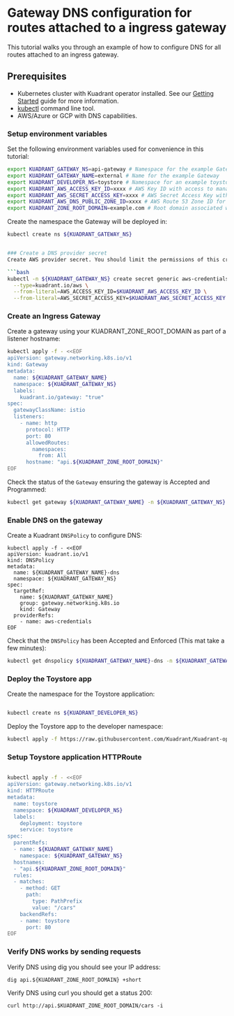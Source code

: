 # Gateway DNS configuration for routes attached to a ingress gateway

This tutorial walks you through an example of how to configure DNS for all routes attached to an ingress gateway. 

## Prerequisites

- Kubernetes cluster with Kuadrant operator installed. See our [Getting Started](/latest/getting-started) guide for more information.
- [kubectl](https://kubernetes.io/docs/tasks/tools/#kubectl) command line tool.
- AWS/Azure or GCP with DNS capabilities.

### Setup environment variables

Set the following environment variables used for convenience in this tutorial:

```bash
export KUADRANT_GATEWAY_NS=api-gateway # Namespace for the example Gateway
export KUADRANT_GATEWAY_NAME=external # Name for the example Gateway
export KUADRANT_DEVELOPER_NS=toystore # Namespace for an example toystore app
export KUADRANT_AWS_ACCESS_KEY_ID=xxxx # AWS Key ID with access to manage the DNS Zone ID below
export KUADRANT_AWS_SECRET_ACCESS_KEY=xxxx # AWS Secret Access Key with access to manage the DNS Zone ID below
export KUADRANT_AWS_DNS_PUBLIC_ZONE_ID=xxxx # AWS Route 53 Zone ID for the Gateway
export KUADRANT_ZONE_ROOT_DOMAIN=example.com # Root domain associated with the Zone ID above
```

Create the namespace the Gateway will be deployed in:

```bash
kubectl create ns ${KUADRANT_GATEWAY_NS}


### Create a DNS provider secret 
Create AWS provider secret. You should limit the permissions of this credential to only the zones you want us to access.

```bash
kubectl -n ${KUADRANT_GATEWAY_NS} create secret generic aws-credentials \
  --type=kuadrant.io/aws \
  --from-literal=AWS_ACCESS_KEY_ID=$KUADRANT_AWS_ACCESS_KEY_ID \
  --from-literal=AWS_SECRET_ACCESS_KEY=$KUADRANT_AWS_SECRET_ACCESS_KEY
```

### Create an Ingress Gateway

Create a gateway using your KUADRANT_ZONE_ROOT_DOMAIN as part of a listener hostname:

```sh
kubectl apply -f - <<EOF
apiVersion: gateway.networking.k8s.io/v1
kind: Gateway
metadata:
  name: ${KUADRANT_GATEWAY_NAME}
  namespace: ${KUADRANT_GATEWAY_NS}
  labels:
    kuadrant.io/gateway: "true"
spec:
  gatewayClassName: istio
  listeners:
    - name: http
      protocol: HTTP
      port: 80
      allowedRoutes:
        namespaces:
          from: All
      hostname: "api.${KUADRANT_ZONE_ROOT_DOMAIN}"    
EOF
```

Check the status of the `Gateway` ensuring the gateway is Accepted and Programmed:

```bash
kubectl get gateway ${KUADRANT_GATEWAY_NAME} -n ${KUADRANT_GATEWAY_NS} -o=jsonpath='{.status.conditions[?(@.type=="Accepted")].message}{"\n"}{.status.conditions[?(@.type=="Programmed")].message}{"\n"}'
```

### Enable DNS on the gateway

Create a Kuadrant `DNSPolicy` to configure DNS:

```shell
kubectl apply -f - <<EOF
apiVersion: kuadrant.io/v1
kind: DNSPolicy
metadata:
  name: ${KUADRANT_GATEWAY_NAME}-dns
  namespace: ${KUADRANT_GATEWAY_NS}
spec:
  targetRef:
    name: ${KUADRANT_GATEWAY_NAME}
    group: gateway.networking.k8s.io
    kind: Gateway
  providerRefs:  
    - name: aws-credentials
EOF
```

Check that the `DNSPolicy` has been Accepted and Enforced (This mat take a few minutes):

```bash
kubectl get dnspolicy ${KUADRANT_GATEWAY_NAME}-dns -n ${KUADRANT_GATEWAY_NS} -o=jsonpath='{.status.conditions[?(@.type=="Accepted")].message}{"\n"}{.status.conditions[?(@.type=="Enforced")].message}'
```

### Deploy the Toystore app

Create the namespace for the Toystore application:

```bash

kubectl create ns ${KUADRANT_DEVELOPER_NS}
```

Deploy the Toystore app to the developer namespace:

```bash
kubectl apply -f https://raw.githubusercontent.com/Kuadrant/Kuadrant-operator/main/examples/toystore/toystore.yaml -n ${KUADRANT_DEVELOPER_NS}
```

### Setup Toystore application HTTPRoute

```bash

kubectl apply -f - <<EOF
apiVersion: gateway.networking.k8s.io/v1
kind: HTTPRoute
metadata:
  name: toystore
  namespace: ${KUADRANT_DEVELOPER_NS}
  labels:
    deployment: toystore
    service: toystore
spec:
  parentRefs:
  - name: ${KUADRANT_GATEWAY_NAME}
    namespace: ${KUADRANT_GATEWAY_NS}
  hostnames:
  - "api.${KUADRANT_ZONE_ROOT_DOMAIN}"
  rules:
  - matches:
    - method: GET
      path:
        type: PathPrefix
        value: "/cars"
    backendRefs:
    - name: toystore
      port: 80  
EOF
```


### Verify DNS works by sending requests

Verify DNS using dig you should see your IP address:

```shell
dig api.${KUADRANT_ZONE_ROOT_DOMAIN} +short
```

Verify DNS using curl you should get a status 200:

```shell
curl http://api.$KUADRANT_ZONE_ROOT_DOMAIN/cars -i
```
